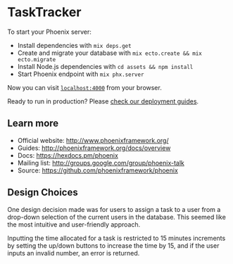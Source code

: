# TaskTracker

To start your Phoenix server:

  * Install dependencies with `mix deps.get`
  * Create and migrate your database with `mix ecto.create && mix ecto.migrate`
  * Install Node.js dependencies with `cd assets && npm install`
  * Start Phoenix endpoint with `mix phx.server`

Now you can visit [`localhost:4000`](http://localhost:4000) from your browser.

Ready to run in production? Please [check our deployment guides](http://www.phoenixframework.org/docs/deployment).

## Learn more

  * Official website: http://www.phoenixframework.org/
  * Guides: http://phoenixframework.org/docs/overview
  * Docs: https://hexdocs.pm/phoenix
  * Mailing list: http://groups.google.com/group/phoenix-talk
  * Source: https://github.com/phoenixframework/phoenix


## Design Choices

  One design decision made was for users to assign a task to a user from
  a drop-down selection of the current users in the database. This seemed like
  the most intuitive and user-friendly approach.

  Inputting the time allocated for a task is restricted to 15 minutes increments
  by setting the up/down buttons to increase the time by 15, and if the user
  inputs an invalid number, an error is returned.

